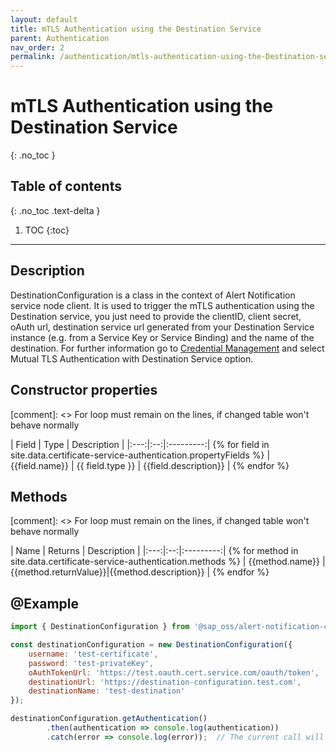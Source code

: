 ```yaml
---
layout: default
title: mTLS Authentication using the Destination Service
parent: Authentication
nav_order: 2
permalink: /authentication/mtls-authentication-using-the-Destination-service
---
```


# mTLS Authentication using the Destination Service
{: .no_toc }

## Table of contents
{: .no_toc .text-delta }

1. TOC
   {:toc}

---

## Description

DestinationConfiguration is a class in the context of Alert Notification service node client. It is used to trigger the mTLS authentication using the Destination service, you just need to provide the clientID, client secret, oAuth url, destination service url generated from your Destination Service instance (e.g. from a Service Key or Service Binding) and the name of the destination. For further information go to [Credential Management](https://help.sap.com/docs/ALERT_NOTIFICATION/5967a369d4b74f7a9c2b91f5df8e6ab6/80fe24f86bde4e3aac2903ac05511835.html?locale=en-US) and select Mutual TLS Authentication with Destination Service option.

## Constructor properties

[comment]: <> For loop must remain on the lines, if changed table won't behave normally

| Field | Type | Description |
|:---:|:--:|:---------:| {% for field in site.data.certificate-service-authentication.propertyFields %}
| {{field.name}} | {{ field.type }} | {{field.description}} | {% endfor %}

## Methods

[comment]: <> For loop must remain on the lines, if changed table won't behave normally

| Name | Returns | Description |
|:---:|:--:|:---------:| {% for method in site.data.certificate-service-authentication.methods %}
| {{method.name}} | {{method.returnValue}}|{{method.description}} | {% endfor %}

## @Example

```js
import { DestinationConfiguration } from '@sap_oss/alert-notification-client';

const destinationConfiguration = new DestinationConfiguration({
    username: 'test-certificate',
    password: 'test-privateKey', 
    oAuthTokenUrl: 'https://test.oauth.cert.service.com/oauth/token',
    destinationUrl: 'https://destination-configuration.test.com',
    destinationName: 'test-destination'
});

destinationConfiguration.getAuthentication()
        .then(authentication => console.log(authentication))
        .catch(error => console.log(error));  // The current call will print the basic authorization header value with encoded username and password in base64 format 'Basic dGVzdC11c2VybmFtZTp0ZXN0LXBhc3N3b3Jk'

```